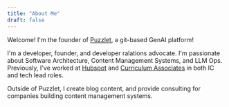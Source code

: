 ```yaml
---
title: "About Me"
draft: false
---
```


Welcome! I'm the founder of [Puzzlet](https://www.puzzlet.ai), a git-based GenAI platform!

I'm a developer, founder, and developer ralations advocate. I'm passionate about Software Architecture, Content Management Systems, and LLM Ops. Previously, I've worked at [Hubspot](https://www.hubspot.com) and [Curriculum Associates](https://www.curriculumassociates.com/) in both IC and tech lead roles.

Outside of Puzzlet, I create blog content, and provide consulting for companies building content management systems.